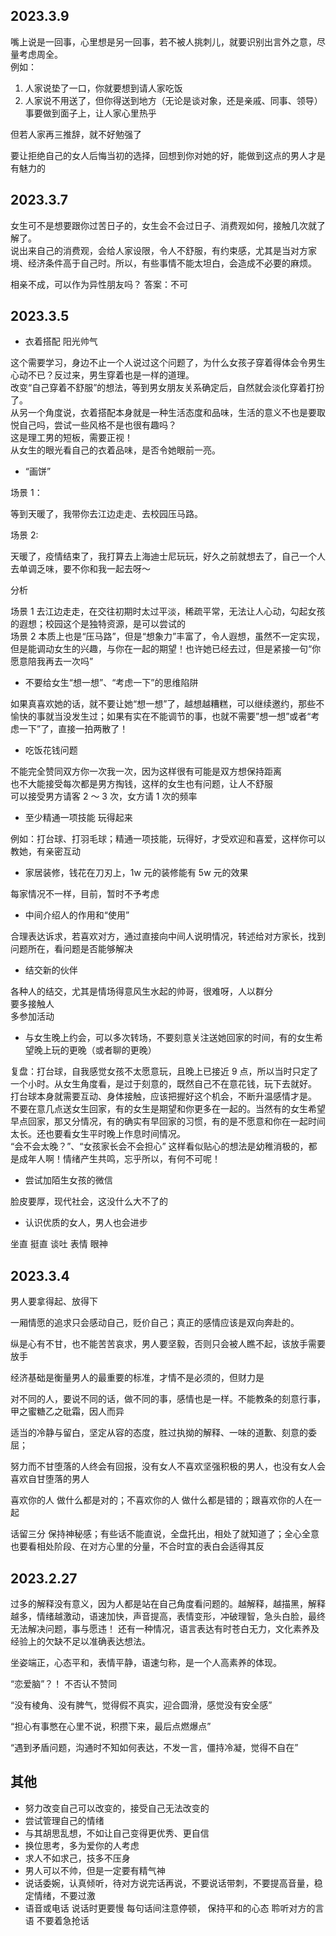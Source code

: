 ## 2023.3.9

嘴上说是一回事，心里想是另一回事，若不被人挑刺儿，就要识别出言外之意，尽量考虑周全。  
例如：

1. 人家说垫了一口，你就要想到请人家吃饭
2. 人家说不用送了，但你得送到地方（无论是谈对象，还是亲戚、同事、领导）事要做到面子上，让人家心里热乎

但若人家再三推辞，就不好勉强了

要让拒绝自己的女人后悔当初的选择，回想到你对她的好，能做到这点的男人才是有魅力的

## 2023.3.7

女生可不是想要跟你过苦日子的，女生会不会过日子、消费观如何，接触几次就了解了。  
说出来自己的消费观，会给人家设限，令人不舒服，有约束感，尤其是当对方家境、经济条件高于自己时。所以，有些事情不能太坦白，会造成不必要的麻烦。

相亲不成，可以作为异性朋友吗？ 答案：不可

## 2023.3.5

- 衣着搭配 阳光帅气

这个需要学习，身边不止一个人说过这个问题了，为什么女孩子穿着得体会令男生心动不已？反过来，男生穿着也是一样的道理。  
改变“自己穿着不舒服”的想法，等到男女朋友关系确定后，自然就会淡化穿着打扮了。  
从另一个角度说，衣着搭配本身就是一种生活态度和品味，生活的意义不也是要取悦自己吗，尝试一些风格不是也很有趣吗？  
这是理工男的短板，需要正视！  
从女生的眼光看自己的衣着品味，是否令她眼前一亮。

- “画饼”

场景 1：

等到天暖了，我带你去江边走走、去校园压马路。

场景 2:

天暖了，疫情结束了，我打算去上海迪士尼玩玩，好久之前就想去了，自己一个人去单调乏味，要不你和我一起去呀～

分析

场景 1 去江边走走，在交往初期时太过平淡，稀疏平常，无法让人心动，勾起女孩的遐想；校园这个是独特资源，是可以尝试的  
场景 2 本质上也是“压马路”，但是“想象力”丰富了，令人遐想，虽然不一定实现，但是能调动女生的兴趣，与你在一起的期望！也许她已经去过，但是紧接一句“你愿意陪我再去一次吗”

- 不要给女生“想一想”、“考虑一下”的思维陷阱

如果真喜欢她的话，就不要让她“想一想”了，越想越糟糕，可以继续邀约，那些不愉快的事就当没发生过；如果有实在不能调节的事，也就不需要”想一想”或者“考虑一下”了，直接一拍两散了！

- 吃饭花钱问题

不能完全赞同双方你一次我一次，因为这样很有可能是双方想保持距离  
也不大能接受每次都是男方掏钱，这样的女生也有问题，让人不舒服  
可以接受男方请客 2 ～ 3 次，女方请 1 次的频率

- 至少精通一项技能 玩得起来

例如：打台球、打羽毛球；精通一项技能，玩得好，才受欢迎和喜爱，这样你可以教她，有亲密互动

- 家居装修，钱花在刀刃上，1w 元的装修能有 5w 元的效果

每家情况不一样，目前，暂时不予考虑

- 中间介绍人的作用和“使用”

合理表达诉求，若喜欢对方，通过直接向中间人说明情况，转述给对方家长，找到问题所在，看问题是否能够解决

- 结交新的伙伴

各种人的结交，尤其是情场得意风生水起的帅哥，很难呀，人以群分  
要多接触人  
多参加活动

- 与女生晚上约会，可以多次转场，不要刻意关注送她回家的时间，有的女生希望晚上玩的更晚（或者聊的更晚）

复盘：打台球，自我感觉女孩不太愿意玩，且晚上已接近 9 点，所以当时只定了一个小时。从女生角度看，是过于刻意的，既然自己不在意花钱，玩下去就好。  
打台球本身就需要互动、身体接触，应该把握好这个机会，不断升温感情才是。  
不要在意几点送女生回家，有的女生是期望和你更多在一起的。当然有的女生希望早点回家，那又分情况，有的确实有早回家的习惯，有的是不愿意和你在一起时间太长。还也要看女生平时晚上作息时间情况。  
“会不会太晚？”、“女孩家长会不会担心” 这样看似贴心的想法是幼稚消极的，都是成年人啊！情绪产生共鸣，忘乎所以，有何不可呢！

- 尝试加陌生女孩的微信

脸皮要厚，现代社会，这没什么大不了的

- 认识优质的女人，男人也会进步

坐直 挺直 谈吐 表情 眼神

## 2023.3.4

男人要拿得起、放得下

一厢情愿的追求只会感动自己，贬价自己；真正的感情应该是双向奔赴的。

纵是心有不甘，也不能苦苦哀求，男人要坚毅，否则只会被人瞧不起，该放手需要放手

经济基础是衡量男人的最重要的标准，才情不是必须的，但财力是

对不同的人，要说不同的话，做不同的事，感情也是一样。不能教条的刻意行事，甲之蜜糖乙之砒霜，因人而异

适当的冷静与留白，坚定从容的态度，胜过执拗的解释、一味的道歉、刻意的委屈；

努力而不甘堕落的人终会有回报，没有女人不喜欢坚强积极的男人，也没有女人会喜欢自甘堕落的男人

喜欢你的人 做什么都是对的；不喜欢你的人 做什么都是错的；跟喜欢你的人在一起

话留三分 保持神秘感；有些话不能直说，全盘托出，相处了就知道了；全心全意也要看相处阶段、在对方心里的分量，不合时宜的表白会适得其反

## 2023.2.27

过多的解释没有意义，因为人都是站在自己角度看问题的。越解释，越描黑，解释越多，情绪越激动，语速加快，声音提高，表情变形，冲破理智，急头白脸，最终无法解决问题，事与愿违！ 还有一种情况，语言表达有时苍白无力，文化素养及经验上的欠缺不足以准确表达想法。

坐姿端正，心态平和，表情平静，语速匀称，是一个人高素养的体现。

“恋爱脑”？！ 不否认不赞同

“没有棱角、没有脾气，觉得假不真实，迎合圆滑，感觉没有安全感”

“担心有事憋在心里不说，积攒下来，最后点燃爆点”

“遇到矛盾问题，沟通时不知如何表达，不发一言，僵持冷凝，觉得不自在”

## 其他

- 努力改变自己可以改变的，接受自己无法改变的
- 尝试管理自己的情绪
- 与其胡思乱想，不如让自己变得更优秀、更自信
- 换位思考，多为爱你的人考虑
- 求人不如求己，技多不压身
- 男人可以不帅，但是一定要有精气神
- 说话委婉，认真倾听，待对方说完话再说，不要说话带刺，不要提高音量，稳定情绪，不要过激
- 语音或电话 说话时更要慢 每句话间注意停顿， 保持平和的心态 聆听对方的言语 不要着急抢话
